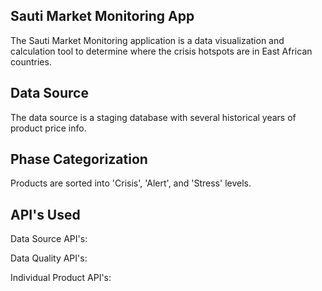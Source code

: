 ## Sauti Market Monitoring App

The Sauti Market Monitoring application is a data visualization and calculation tool to determine where the crisis hotspots are in East African countries. 

## Data Source

The data source is a staging database with several historical years of product price info. 

## Phase Categorization

Products are sorted into 'Crisis', 'Alert', and 'Stress' levels. 

## API's Used

Data Source API's: 



Data Quality API's: 



Individual Product API's: 

